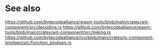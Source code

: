 # See also
https://github.com/bytecodealliance/wasm-tools/blob/main/crates/wit-component/src/decoding.rs
https://github.com/bytecodealliance/wasm-tools/blob/main/crates/wit-component/src/linking.rs
https://github.com/bytecodealliance/jco/blob/main/crates/js-component-bindgen/src/function_bindgen.rs
